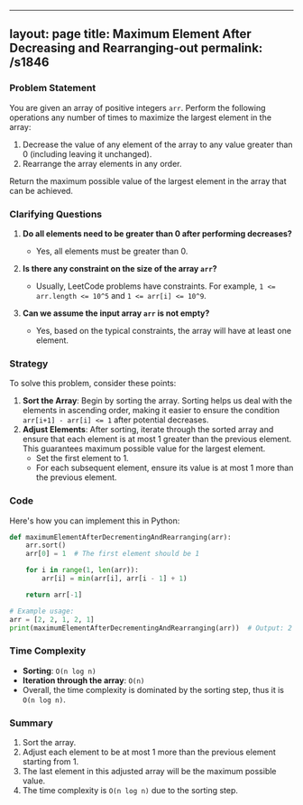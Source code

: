 
---
layout: page
title:  Maximum Element After Decreasing and Rearranging-out
permalink: /s1846
---

### Problem Statement
You are given an array of positive integers `arr`. Perform the following operations any number of times to maximize the largest element in the array:
1. Decrease the value of any element of the array to any value greater than 0 (including leaving it unchanged).
2. Rearrange the array elements in any order.

Return the maximum possible value of the largest element in the array that can be achieved.

### Clarifying Questions
1. **Do all elements need to be greater than 0 after performing decreases?**
   - Yes, all elements must be greater than 0.
  
2. **Is there any constraint on the size of the array `arr`?**
   - Usually, LeetCode problems have constraints. For example, `1 <= arr.length <= 10^5` and `1 <= arr[i] <= 10^9`.

3. **Can we assume the input array `arr` is not empty?**
   - Yes, based on the typical constraints, the array will have at least one element.

### Strategy
To solve this problem, consider these points:
1. **Sort the Array**: Begin by sorting the array. Sorting helps us deal with the elements in ascending order, making it easier to ensure the condition `arr[i+1] - arr[i] <= 1` after potential decreases.
2. **Adjust Elements**: After sorting, iterate through the sorted array and ensure that each element is at most 1 greater than the previous element. This guarantees maximum possible value for the largest element.
   - Set the first element to 1.
   - For each subsequent element, ensure its value is at most 1 more than the previous element.
   
### Code
Here's how you can implement this in Python:

```python
def maximumElementAfterDecrementingAndRearranging(arr):
    arr.sort()
    arr[0] = 1  # The first element should be 1

    for i in range(1, len(arr)):
        arr[i] = min(arr[i], arr[i - 1] + 1)

    return arr[-1]

# Example usage:
arr = [2, 2, 1, 2, 1]
print(maximumElementAfterDecrementingAndRearranging(arr))  # Output: 2
```

### Time Complexity
- **Sorting**: `O(n log n)`
- **Iteration through the array**: `O(n)`
- Overall, the time complexity is dominated by the sorting step, thus it is `O(n log n)`.

### Summary
1. Sort the array.
2. Adjust each element to be at most 1 more than the previous element starting from 1.
3. The last element in this adjusted array will be the maximum possible value.
4. The time complexity is `O(n log n)` due to the sorting step.